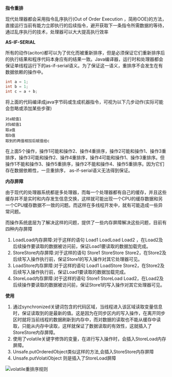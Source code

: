 **指令重排**

现代处理器都会采用指令乱序执行(Out of Order Execution ，简称OOE)的方法，直接运行当前有能力立即执行的后续指令，避开获取下一条指令所需数据的等待，通过乱序执行的技术，处理器可以大大提高执行效率

**AS-IF-SERIAL**

所有的动作(aciton)都可以为了优化而被重新排序，但是必须保证它们重新排序后的执行结果和程序代码本身应有的结果一致。Java编译器，运行时和处理器都会保证单线程运行下的as-if-serial语义。为了保证这一语义，重排序不会发生在有数据依赖的操作中。

```java
int a = 1;
int b = 1;
int c = a + b;
```

将上面的代码编译成java字节码或生成机器指令，可视为以下几步动作(实际可能会忽略或添加某些步骤)

```
对a赋值1
对b赋值1
取a值
取b值
取到的两值相加后赋值给c
```

在上面5个操作，操作1可能和操作2、操作4重排序，操作2可能和操作1、操作3重排序，操作3可能和操作2、操作4重排序，操作4可能和操作1、操作3重排序。但操作1不能和操作3、操作5重排序，操作2不能和操作4、操作5重排序。因为它们存在数据依赖性，一旦重排序， as-if-serial语义无法得到保证。

**内存屏障**

由于现代的处理器系统都是多处理器，而每一个处理器都有自己的缓存，并且这些缓存并不是实时和内存发生信息交换，这样就可能出现一个CPU的缓存数据和另一个CPU缓存数据不一致的问题。而这样在多线程开发中，就有可能造成一些异常问题。

而操作系统底层为了解决这样的问题，提供了一些内存屏障解决这些问题，目前有四种内存屏障

1. LoadLoad内存屏障:对于这样的语句 Load1 LoadLoad Load2 ，在Load2及后续操作要读取的数据被访问前，保证Load1要读取的数据加载完成。
2. StoreStore内存屏障:对于这样的语句 Store1 StoreStore Store2，在Store2及后续写入操作执行前，保证Store1的写入操作对其它处理器可见。
3. LoadStore内存屏障:对于这样的语句 Load1 LoadStore Store2，在Store2及后续写入操作执行前，保证Load1要读取的数据加载完成。
4. StoreLoad内存屏障:对于这样的语句 Store1 StoreLoad Load2，在Load2及后续操作要读取的数据被访问前，保证Store1的写入操作对其它处理器可见。

**使用**

1. 通过synchronized关键词包含的代码区域，当线程进入该区域读取变量信息时，保证读取到的是最新的值。这是因为在同步区内的写入操作，在离开同步区时就将当前线程的数据刷新到内存中，而对数据的读取也不能从缓存中读取，只能从内存中读取，这样就保证了数据读取的有效性，这就插入了StoreStore内存屏障。
2. 使用了volatile关键字修饰的变量，在进行写入操作时，会插入StoreLoad内存屏障。
3. Unsafe.putOrderedObject类似这样的方法,会插入StoreStore内存屏障 
4. Unsafe.putVolatiObject 则是插入了StoreLoad屏障

![volatile重排序规则](/Users/li/Documents/note/noteImgPool/volatile重排序规则.png)

